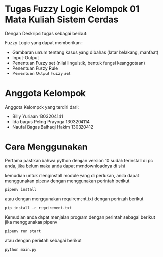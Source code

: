 
# Tugas Fuzzy Logic Kelompok 01 Mata Kuliah Sistem Cerdas
Dengan Deskripsi tugas sebagai berikut:
 
 
Fuzzy Logic yang dapat memberikan :  
* Gambaran umum tentang kasus yang dibahas (latar belakang, manfaat)
* Input-Output
* Penentuan Fuzzy set (nilai linguistik, bentuk fungsi keanggotaan)
* Penentuan Fuzzy Rule
* Penentuan Output Fuzzy set


# Anggota Kelompok
Anggota Kelompok yang terdiri dari:
* Billy Yuriaan 1303204141
* Ida bagus Peling Prayoga 1303204114
* Naufal Bagas Baihaqi Hakim 130320412

# Cara Menggunakan 
Pertama pastikan bahwa python dengan version 10 sudah terinstall di pc anda, jika belum maka anda dapat mendownloadnya di [sini](https://www.python.org/downloads/)


kemudian untuk menginstall module yang di perlukan, anda dapat menggunakan [pipenv](https://github.com/pypa/pipenv) dengan menggunakan perintah berikut
```
pipenv install
```


atau dengan menggunakan requirement.txt dengan perintah berikut
```
pip install -r requirement.txt
```


Kemudian anda dapat menjalan program dengan perintah sebagai berikut jika menggunakan pipenv
```
pipenv run start
```


atau dengan perintah sebagai berikut
```
python main.py
```
